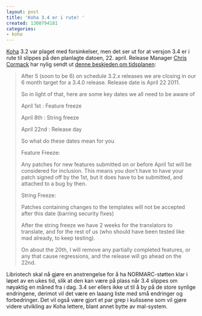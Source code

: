 ```yaml
---
layout: post
title: 'Koha 3.4 er i rute! '
created: 1300794181
categories:
- koha
---
```

<p><a href="http://koha-community.org/">Koha</a> 3.2 var plaget med forsinkelser, men det ser ut for at versjon 3.4 er i rute til slippes på den planlagte datoen, 22. april. Release Manager <a href="http://blog.bigballofwax.co.nz/">Chris Cormack</a> har nylig sendt ut <a href="http://koha-community.org/koha-3-4-0-release-schedule-april-coming-fast/">denne beskjeden om tidsplanen</a>:</p>
<blockquote>
<p>After 5 (soon to be 6) on schedule 3.2.x releases we are closing in our 6 month target for a 3.4.0 release. Release date is April 22 2011.</p>
<p>So in light of that, here are some key dates we all need to be aware of</p>
<p>April 1st : Feature freeze</p>
<p>April 8th : String freeze</p>
<p>April 22nd : Release day</p>
<p>So what do these dates mean for you</p>
<p>Feature Freeze:</p>
<p>Any patches for new features submitted on or before April 1st will be considered for inclusion. This means you don’t have to have your patch signed off by the 1st, but it does have to be submitted, and attached to a bug by then.</p>
<p>String Freeze:</p>
<p>Patches containing changes to the templates will not be accepted after this date (barring security fixes)</p>
<p>After the string freeze we have 2 weeks for the translators to translate, and for the rest of us (who should have been tested like mad already, to keep testing).</p>
<p>On about the 20th, I will remove any partially completed features, or any that cause regressions, and the release will go ahead on the 22nd.</p>
</blockquote>
<p>Libriotech skal nå gjøre en anstrengelse for å ha NORMARC-støtten klar i løpet av en ukes tid, slik at den kan være på plass når 3.4 slippes om nøyaktig en måned fra i dag. 3.4 ser ellers ikke ut til å by på de store synlige endringene, derimot vil det være en laaang liste med små endringer og forbedringer. Det vil også være gjort et par grep i kulissene som vil gjøre videre utvikling av Koha lettere, blant annet bytte av mal-system.</p>

